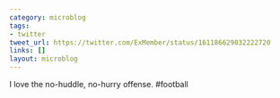 ```yaml
---
category: microblog
tags:
- twitter
tweet_url: https://twitter.com/ExMember/status/161186629032222720
links: []
layout: microblog
---
```

I love the no-huddle, no-hurry offense. #football
